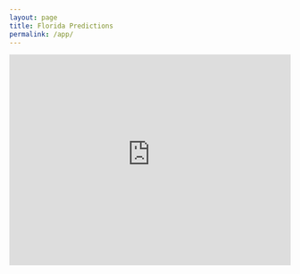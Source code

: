 ```yaml
---
layout: page
title: Florida Predictions
permalink: /app/
---
```


<iframe
  src="https://seeriseflorida.streamlit.app/?embed=true"
  width="100%" style="aspect-ratio: 4 / 3; border: 0;"></iframe>
